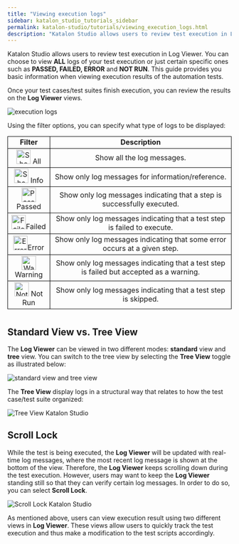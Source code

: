 ```yaml
---
title: "Viewing execution logs"
sidebar: katalon_studio_tutorials_sidebar
permalink: katalon-studio/tutorials/viewing_execution_logs.html
description: "Katalon Studio allows users to review test execution in Log Viewer. This guide shows you to view execution results of automation tests."
---
```

Katalon Studio allows users to review test execution in Log Viewer. You can choose to view **ALL** logs of your test execution or just certain specific ones such as **PASSED, FAILED, ERROR** and **NOT RUN**. This guide provides you basic information when viewing execution results of the automation tests.

Once your test cases/test suites finish execution, you can review the results on the **Log Viewer** views.

![execution logs](../../images/katalon-studio/tutorials/viewing_execution_logs/Log-Viewer.png)

Using the filter options, you can specify what type of logs to be displayed:

<table style="height: 398px;" width="692" class=""><tbody class=""><tr class=""><td style="text-align: center; border: 1px solid black; width: 91px;" class=""><b class="">Filter</b></td><td style="text-align: center; border: 1px solid black; width: 585px;" class=""><b class="">Description</b></td></tr><tr class=""><td style="text-align: center; border: 1px solid black; width: 91px;" class=""><img class="" src="../../images/katalon-studio/tutorials/viewing_execution_logs/All.png" alt="Show all the log messages" width="32" height="32"> <span style="font-weight: 400;" class="">All</span></td><td style="text-align: center; border: 1px solid black; width: 585px;" class=""><span style="font-weight: 400;" class="">Show all the log messages.</span></td></tr><tr class=""><td style="text-align: center; border: 1px solid black; width: 91px;" class=""><img class="" src="../../images/katalon-studio/tutorials/viewing_execution_logs/Info.png" alt="Show only log messages for information/reference" width="32" height="32"> <span style="font-weight: 400;" class="">Info</span></td><td style="text-align: center; border: 1px solid black; width: 585px;" class=""><span style="font-weight: 400;" class="">Show only log messages for information/reference.</span></td></tr><tr class=""><td style="text-align: center; border: 1px solid black; width: 91px;" class=""><img class="" src="../../images/katalon-studio/tutorials/viewing_execution_logs/Passed.png" alt="Passed" width="32" height="32"><span style="font-weight: 400;" class="">Passed</span></td><td style="text-align: center; border: 1px solid black; width: 585px;" class=""><span style="font-weight: 400;" class="">Show only log messages indicating that a step is successfully executed.</span></td></tr><tr class=""><td style="text-align: center; border: 1px solid black; width: 91px;" class=""><img class="" src="../../images/katalon-studio/tutorials/viewing_execution_logs/Failed.png" alt="Failed" width="32" height="32">Failed</td><td style="text-align: center; border: 1px solid black; width: 585px;" class=""><span style="font-weight: 400;" class="">Show only log messages indicating that a test step is failed to execute.</span></td></tr><tr class=""><td style="text-align: center; border: 1px solid black; width: 91px;" class=""><img class="" src="../../images/katalon-studio/tutorials/viewing_execution_logs/Error.png" alt="Error" width="32" height="32"><span style="font-weight: 400;" class="">Error</span></td><td style="text-align: center; border: 1px solid black; width: 585px;" class=""><span style="font-weight: 400;" class="">Show only log messages indicating that some error occurs at a given step.</span></td></tr><tr class=""><td style="text-align: center; border: 1px solid black; width: 91px;" class=""><span style="font-weight: 400;" class=""><img class="" src="../../images/katalon-studio/tutorials/viewing_execution_logs/Warning.png" alt="Warning" width="32" height="32">Warning</span></td><td style="text-align: center; border: 1px solid black; width: 585px;" class=""><span style="font-weight: 400;" class="">Show only log messages indicating that a test step is failed but accepted as a warning.</span></td></tr><tr class=""><td style="text-align: center; border: 1px solid black; width: 91px;" class=""><span style="font-weight: 400;" class=""><img class="" src="../../images/katalon-studio/tutorials/viewing_execution_logs/Not-Run.png" alt="Not run" width="32" height="32"> </span><span style="font-weight: 400;" class="">Not Run</span></td><td style="text-align: center; border: 1px solid black; width: 585px;" class=""><span style="font-weight: 400;" class="">Show only log messages indicating that a test step is skipped.</span></td></tr></tbody></table>

Standard View vs. Tree View
---------------------------

The **Log Viewer** can be viewed in two different modes: **standard** view and **tree** view. You can switch to the tree view by selecting the **Tree View** toggle as illustrated below:

![standard view and tree view](../../images/katalon-studio/tutorials/viewing_execution_logs/Log-Viewer-2.png)

The **Tree View** display logs in a structural way that relates to how the test case/test suite organized:

![Tree View Katalon Studio](../../images/katalon-studio/tutorials/viewing_execution_logs/Tree-View.png)

Scroll Lock
-----------

While the test is being executed, the **Log Viewer** will be updated with real-time log messages, where the most recent log message is shown at the bottom of the view. Therefore, the **Log Viewer** keeps scrolling down during the test execution. However, users may want to keep the **Log Viewer** standing still so that they can verify certain log messages. In order to do so, you can select **Scroll Lock**.

![Scroll Lock Katalon Studio](../../images/katalon-studio/tutorials/viewing_execution_logs/Scroll-Lock.png)

As mentioned above, users can view execution result using two different views in **Log Viewer**. These views allow users to quickly track the test execution and thus make a modification to the test scripts accordingly.